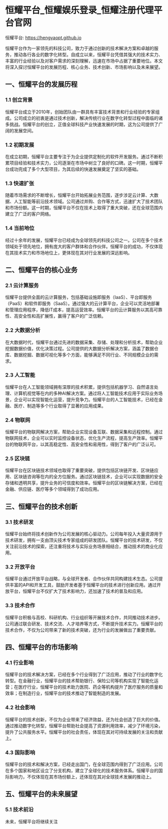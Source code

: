 # 恒耀平台_恒耀娱乐登录_恒耀注册代理平台官网 

恒耀平台: <https://hengyaopt.github.io>

恒耀平台作为一家领先的科技公司，致力于通过创新的技术解决方案和卓越的服务，推动各行各业的数字化转型。自成立以来，恒耀平台凭借其强大的技术实力、丰富的行业经验以及对客户需求的深刻理解，迅速在市场中占据了重要地位。本文将深入探讨恒耀平台的发展历程、核心业务、技术创新、市场影响以及未来展望。

## 一、恒耀平台的发展历程

### 1.1 创立背景

恒耀平台成立于2010年，创始团队由一群具有丰富技术背景和行业经验的专家组成。公司成立的初衷是通过技术创新，解决传统行业在数字化转型过程中面临的诸多挑战。恒耀平台的创立，正值全球科技产业快速发展的时期，这为公司提供了广阔的发展空间。

### 1.2 初期发展

在成立初期，恒耀平台主要专注于为企业提供定制化的软件开发服务。通过不断积累项目经验和技术实力，公司逐渐在市场中树立了良好的口碑。这一时期，恒耀平台成功完成了多个大型项目，为其后续的快速发展奠定了坚实的基础。

### 1.3 快速扩张

随着市场需求的不断增长，恒耀平台开始拓展业务范围，逐步涉足云计算、大数据、人工智能等前沿技术领域。公司通过并购、合作等方式，迅速扩大了技术团队和市场份额。这一时期，恒耀平台不仅在技术上取得了重大突破，还在全球范围内建立了广泛的客户网络。

### 1.4 当前地位

经过十余年的发展，恒耀平台已经成为全球领先的科技公司之一。公司在多个技术领域处于领先地位，拥有庞大的客户群体和合作伙伴。恒耀平台的成功，不仅体现在其技术实力和市场地位上，更体现在其对行业发展的深远影响。

## 二、恒耀平台的核心业务

### 2.1 云计算服务

恒耀平台提供全面的云计算服务，包括基础设施即服务（IaaS）、平台即服务（PaaS）和软件即服务（SaaS）。通过强大的云计算平台，企业可以灵活地部署和管理应用程序，降低IT成本，提高运营效率。恒耀平台的云计算服务以其高可靠性、高安全性和高扩展性，赢得了客户的广泛信赖。

### 2.2 大数据分析

在大数据时代，恒耀平台通过先进的数据采集、存储、处理和分析技术，帮助企业挖掘数据价值，优化决策过程。公司提供的大数据分析解决方案，涵盖了数据仓库、数据挖掘、数据可视化等多个方面，能够满足不同行业、不同规模企业的需求。

### 2.3 人工智能

恒耀平台在人工智能领域拥有深厚的技术积累，提供包括机器学习、自然语言处理、计算机视觉等在内的多种AI解决方案。通过将人工智能技术应用于实际业务场景，企业可以实现智能化运营，提升竞争力。恒耀平台的人工智能技术，已经在金融、医疗、制造等多个行业取得了显著的应用成果。

### 2.4 物联网

恒耀平台的物联网解决方案，帮助企业实现设备互联、数据采集和远程控制。通过物联网技术，企业可以实时监控设备状态，优化生产流程，提高生产效率。恒耀平台的物联网平台，以其高稳定性、高安全性和易用性，得到了客户的广泛认可。

### 2.5 区块链

恒耀平台在区块链技术领域也取得了重要突破，提供包括区块链开发、区块链应用、区块链咨询等在内的全方位服务。通过区块链技术，企业可以实现数据的安全存储和透明共享，提升业务的可信度和效率。恒耀平台的区块链解决方案，已经在金融、供应链、医疗等多个领域得到了成功应用。

## 三、恒耀平台的技术创新

### 3.1 技术研发

恒耀平台始终将技术创新作为公司发展的核心驱动力。公司每年投入大量资源用于技术研发，拥有一支由顶尖技术专家组成的研发团队。恒耀平台的技术研发，不仅关注前沿技术的探索，还注重将技术与实际业务场景相结合，推动技术的商业化应用。

### 3.2 开放平台

恒耀平台通过开放平台战略，与全球开发者、合作伙伴共同构建技术生态。公司提供丰富的API和开发工具，鼓励开发者基于恒耀平台的技术进行创新应用。通过开放平台，恒耀平台不仅扩大了技术影响力，还加速了技术的普及和应用。

### 3.3 技术合作

恒耀平台积极与高校、科研机构、行业组织等开展技术合作，共同推动技术进步。公司通过联合研发、技术交流、人才培养等方式，不断提升技术实力。恒耀平台的技术合作，不仅为公司带来了新的技术突破，还为行业的发展做出了重要贡献。

## 四、恒耀平台的市场影响

### 4.1 行业影响

恒耀平台的技术解决方案，已经在多个行业得到了广泛应用，推动了行业的数字化转型。在金融行业，恒耀平台的技术帮助银行、保险公司等机构实现了智能化运营；在医疗行业，恒耀平台的技术助力医院、药企等机构提升了医疗服务的质量和效率；在制造行业，恒耀平台的技术推动了智能制造的发展。

### 4.2 社会影响

恒耀平台的技术创新，不仅为企业带来了经济效益，还为社会创造了巨大的价值。通过推动数字化转型，恒耀平台帮助社会提高了资源利用效率，减少了环境污染，提升了公共服务水平。恒耀平台的社会责任，体现在其对可持续发展的关注和贡献上。

### 4.3 国际影响

恒耀平台的技术和解决方案，已经走出国门，在全球范围内得到了广泛应用。公司在多个国家和地区设立了分支机构，建立了全球化的技术服务体系。恒耀平台的国际影响力，不仅体现在其市场份额上，还体现在其对全球技术发展的推动上。

## 五、恒耀平台的未来展望

### 5.1 技术前沿

未来，恒耀平台将继续关注